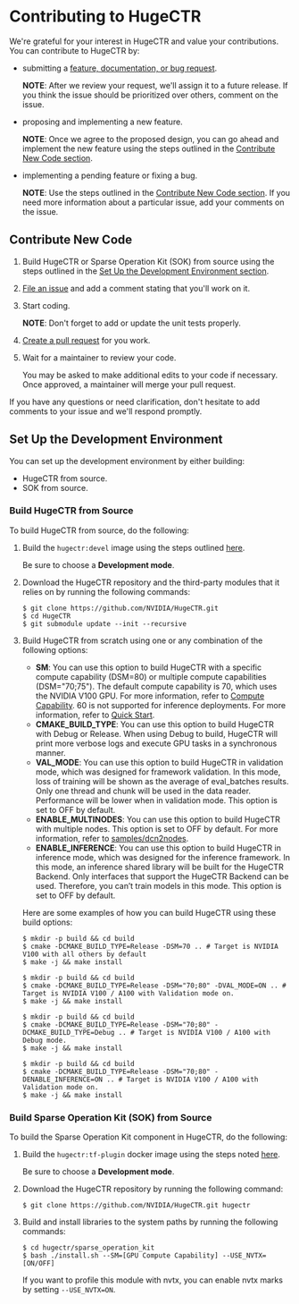 # Contributing to HugeCTR

We're grateful for your interest in HugeCTR and value your contributions. You can contribute to HugeCTR by:
* submitting a [feature, documentation, or bug request](https://github.com/NVIDIA/HugeCTR/issues/new/choose).

  **NOTE**: After we review your request, we'll assign it to a future release. If you think the issue should be prioritized over others, comment on the issue.
  
* proposing and implementing a new feature.

  **NOTE**: Once we agree to the proposed design, you can go ahead and implement the new feature using the steps outlined in the [Contribute New Code section](#contribute-new-code).
  
* implementing a pending feature or fixing a bug.

  **NOTE**: Use the steps outlined in the [Contribute New Code section](#contribute-new-code). If you need more information about a particular issue, 
  add your comments on the issue.

## Contribute New Code

1. Build HugeCTR or Sparse Operation Kit (SOK) from source using the steps outlined in the [Set Up the Development Environment section](#set-up-the-development-environment).
2. [File an issue](https://github.com/NVIDIA/HugeCTR/issues/new/choose) and add a comment stating that you'll work on it.
3. Start coding.
 
   **NOTE**: Don't forget to add or update the unit tests properly.
   
4. [Create a pull request](https://github.com/nvidia/HugeCTR/compare) for you work.
5. Wait for a maintainer to review your code.

   You may be asked to make additional edits to your code if necessary. Once approved, a maintainer will merge your pull request.

If you have any questions or need clarification, don't hesitate to add comments to your issue and we'll respond promptly.

## Set Up the Development Environment

You can set up the development environment by either building:
* HugeCTR from source.
* SOK from source. 

### Build HugeCTR from Source

To build HugeCTR from source, do the following:

1. Build the `hugectr:devel` image using the steps outlined [here](../tools/dockerfiles#build-container-for-model-training).
   
   Be sure to choose a **Development mode**.

2. Download the HugeCTR repository and the third-party modules that it relies on by running the following commands:
   ```shell
   $ git clone https://github.com/NVIDIA/HugeCTR.git
   $ cd HugeCTR
   $ git submodule update --init --recursive
   ```
   
3. Build HugeCTR from scratch using one or any combination of the following options:
   - **SM**: You can use this option to build HugeCTR with a specific compute capability (DSM=80) or multiple compute capabilities (DSM="70;75"). The default compute capability 
     is 70, which uses the NVIDIA V100 GPU. For more information, refer to [Compute Capability](https://github.com/NVIDIA/HugeCTR/blob/master/docs/hugectr_user_guide.md#compute-capability). 60 is not supported for inference deployments. For more information, refer to [Quick Start](https://github.com/triton-inference-server/hugectr_backend#quick-start).
   - **CMAKE_BUILD_TYPE**: You can use this option to build HugeCTR with Debug or Release. When using Debug to build, HugeCTR will print more verbose logs and execute GPU tasks 
     in a synchronous manner.
   - **VAL_MODE**: You can use this option to build HugeCTR in validation mode, which was designed for framework validation. In this mode, loss of training will be shown as the 
     average of eval_batches results. Only one thread and chunk will be used in the data reader. Performance will be lower when in validation mode. This option is set to OFF by 
     default.
   - **ENABLE_MULTINODES**: You can use this option to build HugeCTR with multiple nodes. This option is set to OFF by default. For more information, refer to [samples/dcn2nodes](../samples/dcn).
   - **ENABLE_INFERENCE**: You can use this option to build HugeCTR in inference mode, which was designed for the inference framework. In this mode, an inference shared library 
     will be built for the HugeCTR Backend. Only interfaces that support the HugeCTR Backend can be used. Therefore, you can’t train models in this mode. This option is set to 
     OFF by default.

   Here are some examples of how you can build HugeCTR using these build options:
   ```shell
   $ mkdir -p build && cd build
   $ cmake -DCMAKE_BUILD_TYPE=Release -DSM=70 .. # Target is NVIDIA V100 with all others by default
   $ make -j && make install
   ```

   ```shell
   $ mkdir -p build && cd build
   $ cmake -DCMAKE_BUILD_TYPE=Release -DSM="70;80" -DVAL_MODE=ON .. # Target is NVIDIA V100 / A100 with Validation mode on.
   $ make -j && make install
   ```

   ```shell
   $ mkdir -p build && cd build
   $ cmake -DCMAKE_BUILD_TYPE=Release -DSM="70;80" -DCMAKE_BUILD_TYPE=Debug .. # Target is NVIDIA V100 / A100 with Debug mode.
   $ make -j && make install
   ```

   ```shell
   $ mkdir -p build && cd build
   $ cmake -DCMAKE_BUILD_TYPE=Release -DSM="70;80" -DENABLE_INFERENCE=ON .. # Target is NVIDIA V100 / A100 with Validation mode on.
   $ make -j && make install
   ```

### Build Sparse Operation Kit (SOK) from Source

To build the Sparse Operation Kit component in HugeCTR, do the following:

1. Build the `hugectr:tf-plugin` docker image using the steps noted [here](../tools/dockerfiles/README.md#build-container-for-tensorflow-plugin).
   
   Be sure to choose a **Development mode**.

2. Download the HugeCTR repository by running the following command:
   ```shell
   $ git clone https://github.com/NVIDIA/HugeCTR.git hugectr
   ```
   
3. Build and install libraries to the system paths by running the following commands:
   ```shell
   $ cd hugectr/sparse_operation_kit
   $ bash ./install.sh --SM=[GPU Compute Capability] --USE_NVTX=[ON/OFF]
   ```
   
   If you want to profile this module with nvtx, you can enable nvtx marks by setting `--USE_NVTX=ON`.
